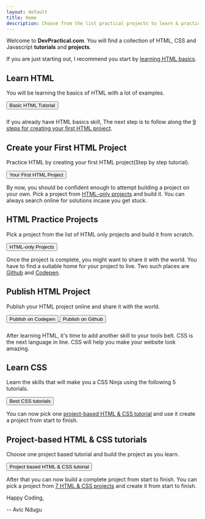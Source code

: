 ```yaml
---
layout: default
title: Home
description: Choose from the list practical projects to learn & practice HTML and CSS. Learn how to create a project from zero to publishing it online.
---
```

Welcome to **DevPractical.com**. You will find a collection of HTML, CSS and Javascript **tutorials** and **projects**.

If you are just starting out, I recommend you start by [learning HTML basics](/html-practice/).
<div class="card">
    <h2>Learn HTML</h2>
    <p>You will be learning the basics of HTML with a lot of examples.</p>
    <a href="practice-html">      
        <button style="margin-bottom: 10px;">Basic HTML Tutorial</button>
    </a>
</div>
<p>If you already have HTML basics skill, The next step is to follow along the <a href="create-a-web-page-using-html">9 steps for creating your first HTML project</a>.</p>

<div class="card">
    <h2>Create your First HTML Project</h2>
    <p>Practice HTML by creating your first HTML project(Step by step tutorial).</p>
    <a href="/create-a-web-page-using-html/">      
        <button>Your First HTML Project</button>
    </a>
</div>
<p>By now, you should be confident enough to attempt building a project on your own. Pick a project from <a href="/html-only-projects">HTML-only projects</a> and build it. You can always search online for solutions incase you get stuck.</p>
<div class="card">
    <h2>HTML Practice Projects</h2>
    <p> Pick a project from the list of HTML only projects and build it from scratch.</p>
    <a href="html-only-projects">
        <button>HTML-only Projects</button>
    </a>
</div>
<p>Once the project is complete, you might want to share it with the world. You have to find a suitable home for your project to live. Two such places are <a href="https://github.com/">Github</a> and <a href="https://codepen.io">Codepen</a>.</p>
<div class="card">
    <h2>Publish HTML Project</h2>
    <p>Publish your HTML project online and share it with the world.</p>
    <a href="https://codepen.io/">
        <button style="margin-bottom: 10px;">Publish on Codepen</button>
    </a>
    <a href="https://github.com/">
        <button>Publish on Github</button>
    </a>
</div>

After learning HTML, it's time to add another skill to your tools belt. CSS is the next language in line. CSS will help you make your website look amazing.

<div class="card">
    <h2>Learn CSS</h2>
    <p>Learn the skills that will make you a CSS Ninja using the following 5 tutorials.</p>
    <a href="best-css-tutorials">
        <button>Best CSS tutorials</button>
    </a>
</div>

You can now pick one <a href="/project-based-html-css-tutorials/">project-based HTML & CSS tutorial</a> and use it create a project from start to finish.

<div class="card">
    <h2>Project-based HTML & CSS tutorials</h2>
    <p>Choose one project based tutorial and build the project as you learn.</p>
    <a href="/project-based-html-css-tutorials/">
        <button>Project based HTML & CSS tutorial</button>
    </a>
</div>

After that you can now build a complete project from start to finish. You can pick a project from <a href="https://medium.com/@avicndugu/projects-to-practice-html-css-skills-for-beginners-8b9ed67a7dd1">7 HTML & CSS projects</a> and create it from start to finish.

Happy Coding,

-- Avic Ndugu

